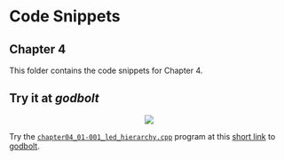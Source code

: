 # Code Snippets
## Chapter 4

This folder contains the code snippets for Chapter 4.

## Try it at _godbolt_

<p align="center">
    <a href="https://godbolt.org/z/7MzKGEevh" alt="godbolt">
        <img src="https://img.shields.io/badge/try%20it%20on-godbolt-green" /></a>
</p>

Try the [`chapter04_01-001_led_hierarchy.cpp`](./chapter04_01-001_led_hierarchy.cpp)
program at this
[short link](https://godbolt.org/z/7MzKGEevh) to [godbolt](https://godbolt.org/).
